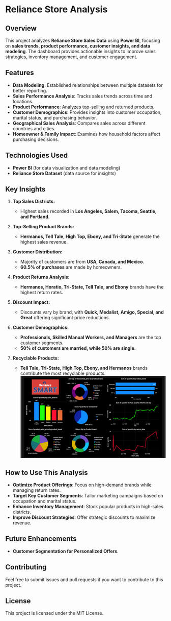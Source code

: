 # Reliance Store Analysis

## Overview

This project analyzes **Reliance Store Sales Data** using **Power BI**, focusing on **sales trends, product performance, customer insights, and data modeling**. The dashboard provides actionable insights to improve sales strategies, inventory management, and customer engagement.

## Features

- **Data Modeling**: Established relationships between multiple datasets for better reporting.
- **Sales Performance Analysis**: Tracks sales trends across time and locations.
- **Product Performance**: Analyzes top-selling and returned products.
- **Customer Demographics**: Provides insights into customer occupation, marital status, and purchasing behavior.
- **Geographical Sales Analysis**: Compares sales across different countries and cities.
- **Homeowner & Family Impact**: Examines how household factors affect purchasing decisions.

## Technologies Used

- **Power BI** (for data visualization and data modeling)
- **Reliance Store Dataset** (data source for insights)

## Key Insights

1. **Top Sales Districts:**

   - Highest sales recorded in **Los Angeles, Salem, Tacoma, Seattle, and Portland**.

2. **Top-Selling Product Brands:**

   - **Hermanos, Tell Tale, High Top, Ebony, and Tri-State** generate the highest sales revenue.

3. **Customer Distribution:**

   - Majority of customers are from **USA, Canada, and Mexico**.
   - **60.5% of purchases** are made by homeowners.

4. **Product Returns Analysis:**

   - **Hermanos, Horatio, Tri-State, Tell Tale, and Ebony** brands have the highest return rates.

5. **Discount Impact:**

   - Discounts vary by brand, with **Quick, Medalist, Amigo, Special, and Great** offering significant price reductions.

6. **Customer Demographics:**

   - **Professionals, Skilled Manual Workers, and Managers** are the top customer segments.
   - **50% of customers are married, while 50% are single**.

7. **Recyclable Products:**

   - **Tell Tale, Tri-State, High Top, Ebony, and Hermanos** brands contribute the most recyclable products.
   ![image_anti](https://github.com/Pdeep666/POWERBI/blob/97e2ec1aa62882541eaf224cab637b4a6fcf2a73/RELIANCE_STORE/op1.png)
## How to Use This Analysis

- **Optimize Product Offerings**: Focus on high-demand brands while managing return rates.
- **Target Key Customer Segments**: Tailor marketing campaigns based on occupation and marital status.
- **Enhance Inventory Management**: Stock popular products in high-sales districts.
- **Improve Discount Strategies**: Offer strategic discounts to maximize revenue.

## Future Enhancements

- **Customer Segmentation for Personalized Offers**.

## Contributing

Feel free to submit issues and pull requests if you want to contribute to this project.

## License

This project is licensed under the MIT License.

